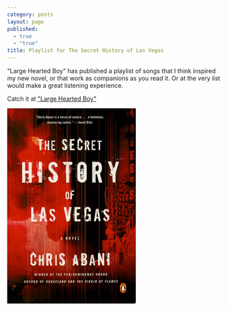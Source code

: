 ```yaml
---
category: posts
layout: page
published: 
  - true
  - "true"
title: Playlist for The Secret History of Las Vegas
---
```


"Large Hearted Boy" has published a playlist of songs that I think inspired my new novel, or that work as companions as you read it. Or at the very list would make a great listening experience. 

Catch it at ["Large Hearted Boy"](http://www.largeheartedboy.com/blog/archive/2014/02/book_notes_chri_21.html)

![the-secret-history-of-las-vegas_300x465.jpg](/assets/img/the-secret-history-of-las-vegas_300x465.jpg)